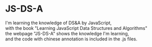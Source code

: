 # JS-DS-A
I'm learning the knowledge of DS&amp;A by JavaScript,</br>with the book "Learning JavaScript Data Structures and Algorithms"</br>
the webpage "JS-DS-A" shows the knowledge I'm learning,</br>and the code with chinese annotation is included in the .js files.
